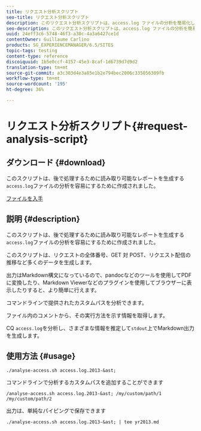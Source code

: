 ```yaml
---
title: リクエスト分析スクリプト
seo-title: リクエスト分析スクリプト
description: このリクエスト分析スクリプトは、access.log ファイルの分析を簡易化し、後の処理で役立つようにわかりやすいレポートを生成します。
seo-description: このリクエスト分析スクリプトは、access.log ファイルの分析を簡易化し、後の処理で役立つようにわかりやすいレポートを生成します。
uuid: 24eff3c6-5748-46f3-a30c-4a3a6427ce1d
contentOwner: Guillaume Carlino
products: SG_EXPERIENCEMANAGER/6.5/SITES
topic-tags: testing
content-type: reference
discoiquuid: 1b5e0ccf-4157-45e3-8caf-1d6739d7d9d2
translation-type: tm+mt
source-git-commit: a3c303d4e3a85e1b2e794bec2006c335056309fb
workflow-type: tm+mt
source-wordcount: '195'
ht-degree: 36%

---
```



# リクエスト分析スクリプト{#request-analysis-script}

## ダウンロード {#download}

このスクリプトは、後で処理するために読み取り可能なレポートを生成する`access.log`ファイルの分析を容易にするために作成されました。

[ファイルを入手](assets/analyse-access.sh)

## 説明 {#description}

このスクリプトは、後で処理するために読み取り可能なレポートを生成する`access.log`ファイルの分析を容易にするために作成されました。

このスクリプトは、リクエストの全体番号、GET 対 POST、リクエスト配信の推移など多くのデータを生成します。

出力はMarkdown構文になっているので、pandocなどのツールを使用してPDFに変換したり、Markdown Viewerなどのプラグインを使用してブラウザーに表示したりすると、より簡単に行えます。

コマンドラインで提供されたカスタムパスを分析できます。

ファイル内のコメントから、その実行方法を示す情報を取得します。

CQ `access.log`を分析し、さまざまな情報を推定して`stdout`上でMarkdown出力を生成します。

## 使用方法 {#usage}

`./analyse-access.sh access.log.2013-&ast;`

コマンドラインで分析するカスタムパスを追加することができます

`/analyse-access.sh access.log.2013-&ast; /my/custom/path/1 /my/custom/path/2`

出力は、単純なパイピングで保存できます

`./analyse-access.sh access.log.2013-&ast; | tee yr2013.md`
